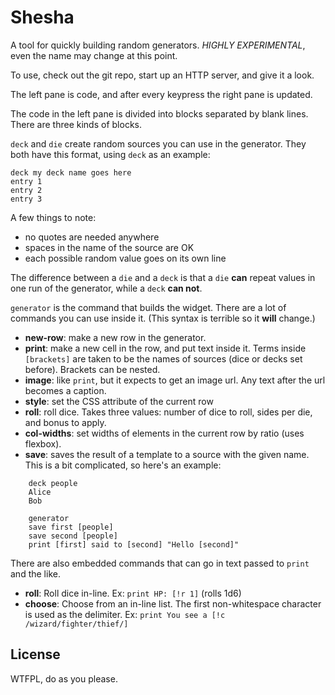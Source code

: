 # Shesha

A tool for quickly building random generators. *HIGHLY EXPERIMENTAL*, even the name may change at this point.

To use, check out the git repo, start up an HTTP server, and give it a look.

The left pane is code, and after every keypress the right pane is updated. 

The code in the left pane is divided into blocks separated by blank lines. There are three kinds of blocks.

`deck` and `die` create random sources you can use in the generator. They both have this format, using `deck` as an example:

    deck my deck name goes here
    entry 1
    entry 2
    entry 3

A few things to note:

- no quotes are needed anywhere
- spaces in the name of the source are OK
- each possible random value goes on its own line

The difference between a `die` and a `deck` is that a `die` **can** repeat values in one run of the generator, while a `deck` **can not**.

`generator` is the command that builds the widget. There are a lot of commands you can use inside it. (This syntax is terrible so it **will** change.)

- **new-row**: make a new row in the generator.
- **print**: make a new cell in the row, and put text inside it. Terms inside `[brackets]` are taken to be the names of sources (dice or decks set before). Brackets can be nested.
- **image**: like `print`, but it expects to get an image url. Any text after the url becomes a caption.
- **style**: set the CSS attribute of the current row
- **roll**: roll dice. Takes three values: number of dice to roll, sides per die, and bonus to apply.
- **col-widths**: set widths of elements in the current row by ratio (uses flexbox).
- **save**: saves the result of a template to a source with the given name. This is a bit complicated, so here's an example:

```
    deck people
    Alice
    Bob

    generator
    save first [people]
    save second [people]
    print [first] said to [second] "Hello [second]"
```

There are also embedded commands that can go in text passed to `print` and the like. 

- **roll**: Roll dice in-line. Ex: `print HP: [!r 1]` (rolls 1d6)
- **choose**: Choose from an in-line list. The first non-whitespace character is used as the delimiter. Ex: `print You see a [!c /wizard/fighter/thief/]`

## License

WTFPL, do as you please.
